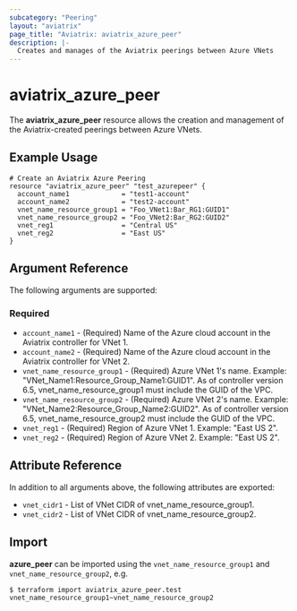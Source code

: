 ```yaml
---
subcategory: "Peering"
layout: "aviatrix"
page_title: "Aviatrix: aviatrix_azure_peer"
description: |-
  Creates and manages of the Aviatrix peerings between Azure VNets
---
```


# aviatrix_azure_peer

The **aviatrix_azure_peer** resource allows the creation and management of the Aviatrix-created peerings between Azure VNets.

## Example Usage

```hcl
# Create an Aviatrix Azure Peering
resource "aviatrix_azure_peer" "test_azurepeer" {
  account_name1             = "test1-account"
  account_name2             = "test2-account"
  vnet_name_resource_group1 = "Foo_VNet1:Bar_RG1:GUID1"
  vnet_name_resource_group2 = "Foo_VNet2:Bar_RG2:GUID2"
  vnet_reg1                 = "Central US"
  vnet_reg2                 = "East US"
}
```

## Argument Reference

The following arguments are supported:

### Required
* `account_name1` - (Required) Name of the Azure cloud account in the Aviatrix controller for VNet 1.
* `account_name2` - (Required) Name of the Azure cloud account in the Aviatrix controller for VNet 2.
* `vnet_name_resource_group1` - (Required) Azure VNet 1's name. Example: "VNet_Name1:Resource_Group_Name1:GUID1". As of controller version 6.5, vnet_name_resource_group1 must include the GUID of the VPC.
* `vnet_name_resource_group2` - (Required) Azure VNet 2's name. Example: "VNet_Name2:Resource_Group_Name2:GUID2". As of controller version 6.5, vnet_name_resource_group2 must include the GUID of the VPC.
* `vnet_reg1` - (Required) Region of Azure VNet 1. Example: "East US 2".
* `vnet_reg2` - (Required) Region of Azure VNet 2. Example: "East US 2".

## Attribute Reference

In addition to all arguments above, the following attributes are exported:

* `vnet_cidr1` - List of VNet CIDR of vnet_name_resource_group1.
* `vnet_cidr2` - List of VNet CIDR of vnet_name_resource_group2.

## Import

**azure_peer** can be imported using the `vnet_name_resource_group1` and `vnet_name_resource_group2`, e.g.

```
$ terraform import aviatrix_azure_peer.test vnet_name_resource_group1~vnet_name_resource_group2
```

